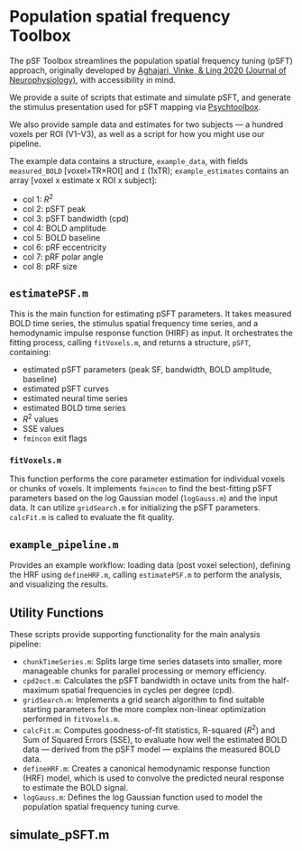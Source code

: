 # Population spatial frequency Toolbox

The pSF Toolbox streamlines the population spatial frequency tuning (pSFT) approach, originally developed by [Aghajari, Vinke, & Ling 2020 (Journal of Neurophysiology)](https://doi.org/10.1152/jn.00291.2019), with accessibility in mind. 

We provide a suite of scripts that estimate and simulate pSFT, and generate the stimulus presentation used for pSFT mapping via [Psychtoolbox](http://psychtoolbox.org).

We also provide sample data and estimates for two subjects — a hundred voxels per ROI (V1–V3), as well as a script for how you might use our pipeline.

The example data contains a structure, `example_data`, with fields `measured_BOLD` [voxel×TR×ROI] and `I` (1xTR); `example_estimates` contains an array [voxel x estimate x ROI x subject]:
- col 1: $R^2$
- col 2: pSFT peak
- col 3: pSFT bandwidth (cpd)
- col 4: BOLD amplitude
- col 5: BOLD baseline
- col 6: pRF eccentricity
- col 7: pRF polar angle
- col 8: pRF size

## `estimatePSF.m`
This is the main function for estimating pSFT parameters. It takes measured BOLD time series, the stimulus spatial frequency time series, and a hemodynamic impulse response function (HIRF) as input. It orchestrates the fitting process, calling `fitVoxels.m`, and returns a structure, `pSFT`, containing:
- estimated pSFT parameters (peak SF, bandwidth, BOLD amplitude, baseline)
- estimated pSFT curves
- estimated neural time series
- estimated BOLD time series
- $R^2$ values
- SSE values
- `fmincon` exit flags

### `fitVoxels.m`
This function performs the core parameter estimation for individual voxels or chunks of voxels. It implements `fmincon` to find the best-fitting pSFT parameters based on the log Gaussian model (`logGauss.m`) and the input data. It can utilize `gridSearch.m` for initializing the pSFT parameters. `calcFit.m` is called to evaluate the fit quality.

## `example_pipeline.m`
Provides an example workflow: loading data (post voxel selection), defining the HRF using `defineHRF.m`, calling `estimatePSF.m` to perform the analysis, and visualizing the results.

## Utility Functions
These scripts provide supporting functionality for the main analysis pipeline:

*   `chunkTimeSeries.m`: Splits large time series datasets into smaller, more manageable chunks for parallel processing or memory efficiency.
*   `cpd2oct.m`: Calculates the pSFT bandwidth in octave units from the half-maximum spatial frequencies in cycles per degree (cpd).
*   `gridSearch.m`: Implements a grid search algorithm to find suitable starting parameters for the more complex non-linear optimization performed in `fitVoxels.m`.
*   `calcFit.m`: Computes goodness-of-fit statistics, R-squared ($R^2$) and Sum of Squared Errors (SSE), to evaluate how well the estimated BOLD data — derived from the pSFT model — explains the measured BOLD data.
*   `defineHRF.m`: Creates a canonical hemodynamic response function (HRF) model, which is used to convolve the predicted neural response to estimate the BOLD signal.
*   `logGauss.m`: Defines the log Gaussian function used to model the population spatial frequency tuning curve.

## simulate_pSFT.m